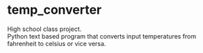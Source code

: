 # temp_converter
High school class project.\
Python text based program that converts input temperatures from fahrenheit to celsius or vice versa.
